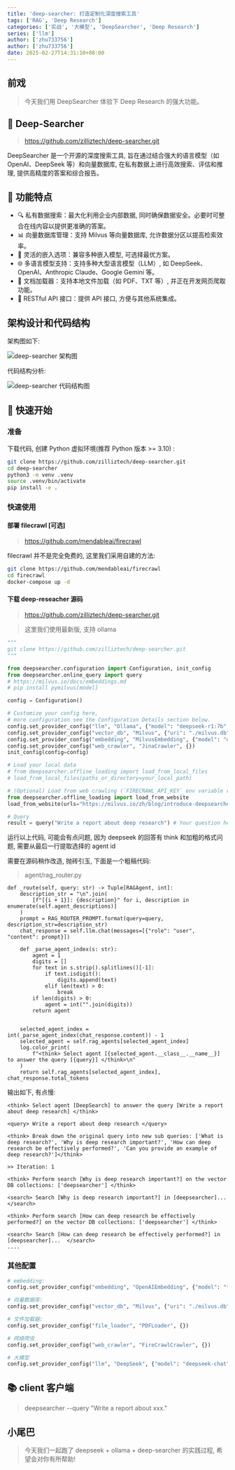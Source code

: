 ```yaml
---
title: 'deep-searcher: 打造定制化深度搜索工具'
tags: ['RAG', 'Deep Research']
categories: ['实战', '大模型', 'DeepSearcher', 'Deep Research']
series: ['llm']
author: ['zhu733756']
author: ['zhu733756']
date: 2025-02-27T14:31:10+08:00
---
```


## 前戏

> 今天我们用 DeepSearcher 体验下 Deep Research 的强大功能。

## 🌟 Deep-Searcher

> https://github.com/zilliztech/deep-searcher.git

DeepSearcher 是一个开源的深度搜索工具, 旨在通过结合强大的语言模型（如 OpenAI、DeepSeek 等）和向量数据库, 在私有数据上进行高效搜索、评估和推理, 提供高精度的答案和综合报告。

## 🚀 功能特点

- 🔍 私有数据搜索：最大化利用企业内部数据, 同时确保数据安全。必要时可整合在线内容以提供更准确的答案。
- 📊 向量数据库管理：支持 Milvus 等向量数据库, 允许数据分区以提高检索效率。
- 🎨 灵活的嵌入选项：兼容多种嵌入模型, 可选择最优方案。
- 🌐 多语言模型支持：支持多种大型语言模型（LLM）, 如 DeepSeek、OpenAI、Anthropic Claude、Google Gemini 等。
- 📄 文档加载器：支持本地文件加载（如 PDF、TXT 等）, 并正在开发网页爬取功能。
- 🔗 RESTful API 接口：提供 API 接口, 方便与其他系统集成。

## 架构设计和代码结构

架构图如下:

![deep-searcher 架构图](/posts/llm_deep_searcher/deep-searcher-arch.png)

代码结构分析:

![deep-searcher 代码结构图](/posts/llm_deep_searcher/deep-searcher.png)

## 📖 快速开始

### 准备

下载代码, 创建 Python 虚拟环境(推荐 Python 版本 >= 3.10) :

```bash
git clone https://github.com/zilliztech/deep-searcher.git
cd deep-searcher
python3 -m venv .venv
source .venv/bin/activate
pip install -e .
```

### 快速使用

#### 部署 filecrawl [可选]

> https://github.com/mendableai/firecrawl

filecrawl 并不是完全免费的, 这里我们采用自建的方法:

```bash
git clone https://github.com/mendableai/firecrawl
cd firecrawl
docker-compose up -d
```

#### 下载 deep-reseacher 源码

> https://github.com/zilliztech/deep-searcher.git

> 这里我们使用最新版, 支持 ollama

```python
"""
git clone https://github.com/zilliztech/deep-searcher.git
"""

from deepsearcher.configuration import Configuration, init_config
from deepsearcher.online_query import query
# https://milvus.io/docs/embeddings.md
# pip install pymilvus[model]

config = Configuration()

# Customize your config here,
# more configuration see the Configuration Details section below.
config.set_provider_config("llm", "Ollama", {"model": "deepseek-r1:7b", "base_url": "http://192.168.137.13:11434"})
config.set_provider_config("vector_db", "Milvus", {"uri": "./milvus.db", "token": ""})
config.set_provider_config("embedding", "MilvusEmbedding", {"model": "default"})
config.set_provider_config("web_crawler", "JinaCrawler", {})
init_config(config=config)

# Load your local data
# from deepsearcher.offline_loading import load_from_local_files
# load_from_local_files(paths_or_directory=your_local_path)

# (Optional) Load from web crawling (`FIRECRAWL_API_KEY` env variable required)
from deepsearcher.offline_loading import load_from_website
load_from_website(urls="https://milvus.io/zh/blog/introduce-deepsearcher-a-local-open-source-deep-research.md")

# Query
result = query("Write a report about deep research") # Your question here
```

运行以上代码, 可能会有点问题, 因为 deepseek 的回答有 think 和加粗的格式问题, 需要从最后一行提取选择的 agent id

需要在源码稍作改造, 抛砖引玉, 下面是一个粗稿代码:

> agent/rag_router.py

```
def _route(self, query: str) -> Tuple[RAGAgent, int]:
    description_str = "\n".join(
        [f"[{i + 1}]: {description}" for i, description in enumerate(self.agent_descriptions)]
    )
    prompt = RAG_ROUTER_PROMPT.format(query=query, description_str=description_str)
    chat_response = self.llm.chat(messages=[{"role": "user", "content": prompt}])

    def _parse_agent_index(s: str):
        agent = 1
        digits = []
        for text in s.strip().splitlines()[-1]:
            if text.isdigit():
                digits.append(text)
            elif len(text) > 0:
                break
        if len(digits) > 0:
            agent = int("".join(digits))
        return agent


    selected_agent_index = int(_parse_agent_index(chat_response.content)) - 1
    selected_agent = self.rag_agents[selected_agent_index]
    log.color_print(
        f"<think> Select agent [{selected_agent.__class__.__name__}] to answer the query [{query}] </think>\n"
    )
    return self.rag_agents[selected_agent_index], chat_response.total_tokens
```

输出如下, 有点慢:

```
<think> Select agent [DeepSearch] to answer the query [Write a report about deep research] </think>

<query> Write a report about deep research </query>

<think> Break down the original query into new sub queries: ['What is deep research?', 'Why is deep research important?', 'How can deep research be effectively performed?', 'Can you provide an example of deep research?']</think>

>> Iteration: 1

<think> Perform search [Why is deep research important?] on the vector DB collections: ['deepsearcher'] </think>

<search> Search [Why is deep research important?] in [deepsearcher]...  </search>

<think> Perform search [How can deep research be effectively performed?] on the vector DB collections: ['deepsearcher'] </think>

<search> Search [How can deep research be effectively performed?] in [deepsearcher]...  </search>
....
```

### 其他配置

```python
# embedding:
config.set_provider_config("embedding", "OpenAIEmbedding", {"model": "text-embedding-ada-002"})

# 向量数据库:
config.set_provider_config("vector_db", "Milvus", {"uri": "./milvus.db", "token": ""})

# 文件加载器:
config.set_provider_config("file_loader", "PDFLoader", {})

# 网络爬虫
config.set_provider_config("web_crawler", "FireCrawlCrawler", {})

# 大模型
config.set_provider_config("llm", "DeepSeek", {"model": "deepseek-chat"})
```

## 📚 client 客户端

> deepsearcher --query "Write a report about xxx."

## 小尾巴

> 今天我们一起跑了 deepseek + ollama + deep-searcher 的实践过程, 希望会对你有所帮助!
